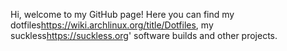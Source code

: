 Hi, welcome to my GitHub page!
Here you can find my dotfiles<https://wiki.archlinux.org/title/Dotfiles>, 
my suckless<https://suckless.org>' software builds and other projects.
